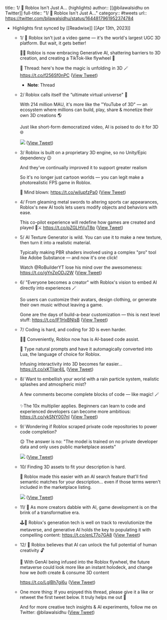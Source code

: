 title:: 1/ 🌌 Roblox Isn't Just A... (highlights)
author:: [[@bilawalsidhu on Twitter]]
full-title:: "1/ 🌌 Roblox Isn't Just A..."
category:: #tweets
url:: https://twitter.com/bilawalsidhu/status/1644817961952374784

- Highlights first synced by [[Readwise]] [[Apr 13th, 2023]]
	- 1/ 🌌 Roblox isn't just a video game — it's the world's largest UGC 3D platform. But wait, it gets better!
	  
	  🧙‍♂️ Roblox is now embracing Generative AI, shattering barriers to 3D creation, and creating a TikTok-like flywheel 🔁
	  
	  🧵 Thread: here's how the magic is unfolding in 3D  🪄 https://t.co/f256Sf0nPC ([View Tweet](https://twitter.com/bilawalsidhu/status/1644817961952374784))
		- **Note**: Thread
	- 2/ Roblox calls itself the “ultimate virtual universe" 🌌
	  
	  With 214 million MAU, it's more like the "YouTube of 3D" — an ecosystem where millions can build, play, share & monetize their own 3D creations 🌎
	  
	  Just like short-form democratized video, AI is poised to do it for 3D 🌐 
	  
	  ![](https://pbs.twimg.com/media/FtOROgkaQAEHFLl.jpg) ([View Tweet](https://twitter.com/bilawalsidhu/status/1644817973448949760))
	- 3/ Roblox is built on a proprietary 3D engine, so no Unity/Epic dependency 😉
	  
	  And they've continually improved it to support greater realism
	  
	  So it's no longer just cartoon worlds — you can legit make a photorealistic FPS game in Roblox.
	  
	  🤯 Mind blown:
	  https://t.co/wilupfzPa0 ([View Tweet](https://twitter.com/bilawalsidhu/status/1644817976607268864))
	- 4/ From gleaming metal swords to altering sports car appearances, Roblox's new AI tools lets users modify objects and behaviors with ease.
	  
	  This co-pilot experience will redefine how games are created and played 🚗⚔️ https://t.co/pZGLHVuT8p ([View Tweet](https://twitter.com/bilawalsidhu/status/1644818025328308224))
	- 5/ AI Texture Generator is wild. You can use it to make a new texture, then turn it into a realistic material.
	  
	  Typically making PBR shaders involved using a complex "pro" tool like Adobe Substance — and now it's one click!
	  
	  Watch @RoBuilderYT lose his mind over the awesomeness: https://t.co/gYnZpODJ2W ([View Tweet](https://twitter.com/bilawalsidhu/status/1644818107150794757))
	- 6/ "Everyone becomes a creator" with Roblox's vision to embed AI directly into experiences 🪄
	  
	  So users can customize their avatars, design clothing, or generate their own music without leaving a game.
	  
	  Gone are the days of build-a-bear customization — this is next level stuff: https://t.co/lF1HxBNIsB ([View Tweet](https://twitter.com/bilawalsidhu/status/1644818157012684800))
	- 7/ Coding is hard, and coding for 3D is even harder.
	  
	  👩‍💻 Conveniently, Roblox now has is AI-based code assist.
	  
	  🚀 Type natural prompts and have it automagically converted into Lua, the language of choice for Roblox.
	  
	  Infusing interactivity into 3D becomes far easier... https://t.co/xKTIiar4IL ([View Tweet](https://twitter.com/bilawalsidhu/status/1644818241464967168))
	- 8/ Want to embellish your world with a rain particle system, realistic splashes and atmospheric mist?
	  
	  A few comments become complete blocks of code — like magic! 🪄
	  
	  ✨The 10x multiplier applies. Beginners can learn to code and experienced developers can become more ambitious: https://t.co/ykSNY007nI ([View Tweet](https://twitter.com/bilawalsidhu/status/1644818307227488256))
	- 9/ Wondering if Roblox scraped private code repositories to power code completion?
	  
	  😌 The answer is no: "The model is trained on no private developer data and only uses public marketplace assets" 
	  
	  ![](https://pbs.twimg.com/media/FtORipUaEAEerur.jpg) ([View Tweet](https://twitter.com/bilawalsidhu/status/1644818319042834434))
	- 10/ Finding 3D assets to fit your description is hard.
	  
	  🔎 Roblox made  this easier with an AI search feature that'll find semantic matches for your description... even if those terms weren't included in the marketplace listing. 
	  
	  ![](https://pbs.twimg.com/media/FtORjGDaYAApl9b.jpg) ([View Tweet](https://twitter.com/bilawalsidhu/status/1644818328706506752))
	- 11/ 🌟 As more creators dabble with AI, game development is on the brink of a transformative era.
	  
	  🕹️🔮 Roblox's generation tech is well on track to revolutionize the metaverse, and generative AI holds the key to populating it with compelling content: https://t.co/enLT7o7GA8 ([View Tweet](https://twitter.com/bilawalsidhu/status/1644818331814465536))
	- 12/ 🚀 Roblox believes that AI can unlock the full potential of human creativity 🔓
	  
	  🧩 With GenAI being infused into the Roblox flywheel, the future metaverse could look more like an instant holodeck, and change how we *both* create & consume 3D content
	  
	  https://t.co/LglBh7gi6u ([View Tweet](https://twitter.com/bilawalsidhu/status/1644818334779854848))
	- One more thing: If you enjoyed this thread, please give it a like or retweet the first tweet below. It truly helps me out 🤝
	  
	  And for more creative tech insights & AI experiments, follow me on Twitter: @bilawalsidhu ([View Tweet](https://twitter.com/bilawalsidhu/status/1644818337506148352))